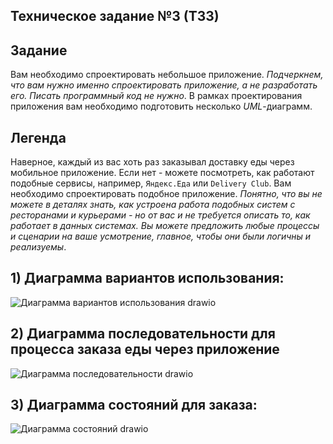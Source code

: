 ## Техническое задание №3 (ТЗ3)

## Задание 

Вам необходимо спроектировать небольшое приложение. *Подчеркнем, что вам нужно именно спроектировать приложение, а не разработать его. Писать программный код не нужно*.
В рамках проектирования приложения вам необходимо подготовить несколько *UML*-диаграмм.

## Легенда

Наверное, каждый из вас хоть раз заказывал доставку еды через мобильное приложение. 
Если нет - можете посмотреть, как работают подобные сервисы, например, `Яндекс.Еда` или `Delivery Club`. 
Вам необходимо спроектировать подобное приложение. 
*Понятно, что вы не можете в деталях знать, как устроена работа подобных систем с ресторанами и курьерами - но от вас и не требуется описать то, как работает в данных системах.*
*Вы можете предложить любые процессы и сценарии на ваше усмотрение, главное, чтобы они были логичны и реализуемы*.

## 1) Диаграмма вариантов использования:

![Диаграмма вариантов использования drawio](https://github.com/nikita-ivanovv/TZ3/assets/167525787/8aa152d6-9b83-482c-b329-b0f158745c3a)

## 2) Диаграмма последовательности для процесса заказа еды через приложение

![Диаграмма последовательности drawio](https://github.com/nikita-ivanovv/TZ3/assets/167525787/542cc1e2-59cf-4e18-9adf-9111c040eeba)

## 3) Диаграмма состояний для заказа:

![Диаграмма состояний drawio](https://github.com/nikita-ivanovv/TZ3/assets/167525787/222d617a-0c2d-4010-90b3-b28652c202be)

